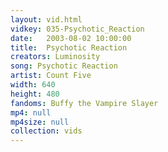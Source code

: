 ```yaml
---
layout: vid.html
vidkey: 035-Psychotic_Reaction
date:   2003-08-02 10:00:00
title:  Psychotic Reaction
creators: Luminosity
song: Psychotic Reaction
artist: Count Five
width: 640
height: 480
fandoms: Buffy the Vampire Slayer
mp4: null
mp4size: null
collection: vids
---
```


  <div>
  
  </div>
  